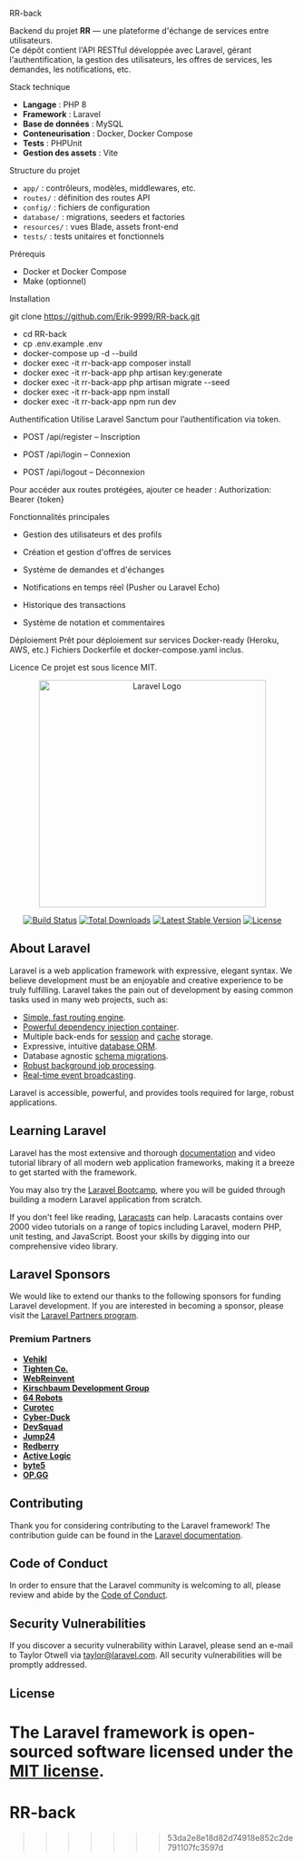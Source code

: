  RR-back

Backend du projet **RR** — une plateforme d'échange de services entre utilisateurs.  
Ce dépôt contient l'API RESTful développée avec Laravel, gérant l'authentification, la gestion des utilisateurs, les offres de services, les demandes, les notifications, etc.

Stack technique

- **Langage** : PHP 8
- **Framework** : Laravel
- **Base de données** : MySQL
- **Conteneurisation** : Docker, Docker Compose
- **Tests** : PHPUnit
- **Gestion des assets** : Vite

Structure du projet

- `app/` : contrôleurs, modèles, middlewares, etc.
- `routes/` : définition des routes API
- `config/` : fichiers de configuration
- `database/` : migrations, seeders et factories
- `resources/` : vues Blade, assets front-end
- `tests/` : tests unitaires et fonctionnels

Prérequis

- Docker et Docker Compose
- Make (optionnel)

Installation

git clone https://github.com/Erik-9999/RR-back.git
- cd RR-back
- cp .env.example .env
- docker-compose up -d --build
- docker exec -it rr-back-app composer install
- docker exec -it rr-back-app php artisan key:generate
- docker exec -it rr-back-app php artisan migrate --seed
- docker exec -it rr-back-app npm install
- docker exec -it rr-back-app npm run dev

Authentification
Utilise Laravel Sanctum pour l’authentification via token.

- POST /api/register – Inscription

- POST /api/login – Connexion

- POST /api/logout – Déconnexion

Pour accéder aux routes protégées, ajouter ce header :
Authorization: Bearer {token}

Fonctionnalités principales
- Gestion des utilisateurs et des profils

- Création et gestion d'offres de services

- Système de demandes et d'échanges

- Notifications en temps réel (Pusher ou Laravel Echo)

- Historique des transactions

- Système de notation et commentaires

Déploiement
Prêt pour déploiement sur services Docker-ready (Heroku, AWS, etc.)
Fichiers Dockerfile et docker-compose.yaml inclus.

Licence
Ce projet est sous licence MIT.


<p align="center"><a href="https://laravel.com" target="_blank"><img src="https://raw.githubusercontent.com/laravel/art/master/logo-lockup/5%20SVG/2%20CMYK/1%20Full%20Color/laravel-logolockup-cmyk-red.svg" width="400" alt="Laravel Logo"></a></p>

<p align="center">
<a href="https://github.com/laravel/framework/actions"><img src="https://github.com/laravel/framework/workflows/tests/badge.svg" alt="Build Status"></a>
<a href="https://packagist.org/packages/laravel/framework"><img src="https://img.shields.io/packagist/dt/laravel/framework" alt="Total Downloads"></a>
<a href="https://packagist.org/packages/laravel/framework"><img src="https://img.shields.io/packagist/v/laravel/framework" alt="Latest Stable Version"></a>
<a href="https://packagist.org/packages/laravel/framework"><img src="https://img.shields.io/packagist/l/laravel/framework" alt="License"></a>
</p>

## About Laravel

Laravel is a web application framework with expressive, elegant syntax. We believe development must be an enjoyable and creative experience to be truly fulfilling. Laravel takes the pain out of development by easing common tasks used in many web projects, such as:

- [Simple, fast routing engine](https://laravel.com/docs/routing).
- [Powerful dependency injection container](https://laravel.com/docs/container).
- Multiple back-ends for [session](https://laravel.com/docs/session) and [cache](https://laravel.com/docs/cache) storage.
- Expressive, intuitive [database ORM](https://laravel.com/docs/eloquent).
- Database agnostic [schema migrations](https://laravel.com/docs/migrations).
- [Robust background job processing](https://laravel.com/docs/queues).
- [Real-time event broadcasting](https://laravel.com/docs/broadcasting).

Laravel is accessible, powerful, and provides tools required for large, robust applications.

## Learning Laravel

Laravel has the most extensive and thorough [documentation](https://laravel.com/docs) and video tutorial library of all modern web application frameworks, making it a breeze to get started with the framework.

You may also try the [Laravel Bootcamp](https://bootcamp.laravel.com), where you will be guided through building a modern Laravel application from scratch.

If you don't feel like reading, [Laracasts](https://laracasts.com) can help. Laracasts contains over 2000 video tutorials on a range of topics including Laravel, modern PHP, unit testing, and JavaScript. Boost your skills by digging into our comprehensive video library.

## Laravel Sponsors

We would like to extend our thanks to the following sponsors for funding Laravel development. If you are interested in becoming a sponsor, please visit the [Laravel Partners program](https://partners.laravel.com).

### Premium Partners

- **[Vehikl](https://vehikl.com/)**
- **[Tighten Co.](https://tighten.co)**
- **[WebReinvent](https://webreinvent.com/)**
- **[Kirschbaum Development Group](https://kirschbaumdevelopment.com)**
- **[64 Robots](https://64robots.com)**
- **[Curotec](https://www.curotec.com/services/technologies/laravel/)**
- **[Cyber-Duck](https://cyber-duck.co.uk)**
- **[DevSquad](https://devsquad.com/hire-laravel-developers)**
- **[Jump24](https://jump24.co.uk)**
- **[Redberry](https://redberry.international/laravel/)**
- **[Active Logic](https://activelogic.com)**
- **[byte5](https://byte5.de)**
- **[OP.GG](https://op.gg)**

## Contributing

Thank you for considering contributing to the Laravel framework! The contribution guide can be found in the [Laravel documentation](https://laravel.com/docs/contributions).

## Code of Conduct

In order to ensure that the Laravel community is welcoming to all, please review and abide by the [Code of Conduct](https://laravel.com/docs/contributions#code-of-conduct).

## Security Vulnerabilities

If you discover a security vulnerability within Laravel, please send an e-mail to Taylor Otwell via [taylor@laravel.com](mailto:taylor@laravel.com). All security vulnerabilities will be promptly addressed.

## License

The Laravel framework is open-sourced software licensed under the [MIT license](https://opensource.org/licenses/MIT).
=======
# RR-back
>>>>>>> 53da2e8e18d82d74918e852c2de791107fc3597d
